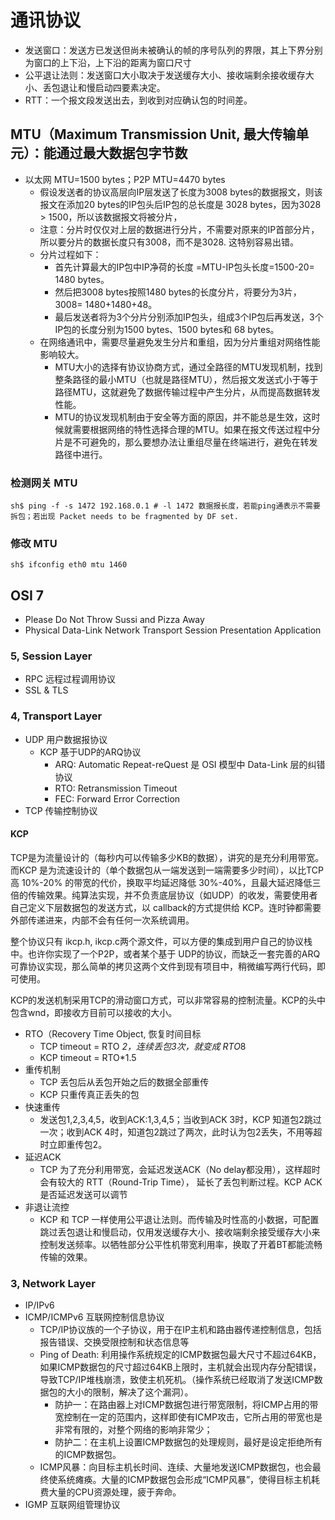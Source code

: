 # 通讯协议

* 发送窗口：发送方已发送但尚未被确认的帧的序号队列的界限，其上下界分别为窗口的上下沿，上下沿的距离为窗口尺寸
* 公平退让法则：发送窗口大小取决于发送缓存大小、接收端剩余接收缓存大小、丢包退让和慢启动四要素决定。
* RTT：一个报文段发送出去，到收到对应确认包的时间差。
## MTU（Maximum Transmission Unit, 最大传输单元）：能通过最大数据包字节数

* 以太网 MTU=1500 bytes；P2P MTU=4470 bytes
  * 假设发送者的协议高层向IP层发送了长度为3008 bytes的数据报文，则该报文在添加20 bytes的IP包头后IP包的总长度是 3028 bytes，因为3028 > 1500，所以该数据报文将被分片，
  * 注意：分片时仅仅对上层的数据进行分片，不需要对原来的IP首部分片，所以要分片的数据长度只有3008，而不是3028. 这特别容易出错。
  * 分片过程如下：
    * 首先计算最大的IP包中IP净荷的长度 =MTU-IP包头长度=1500-20= 1480 bytes。
    * 然后把3008 bytes按照1480 bytes的长度分片，将要分为3片，3008= 1480+1480+48。
    * 最后发送者将为3个分片分别添加IP包头，组成3个IP包后再发送，3个IP包的长度分别为1500 bytes、1500 bytes和 68 bytes。
  * 在网络通讯中，需要尽量避免发生分片和重组，因为分片重组对网络性能影响较大。
    * MTU大小的选择有协议协商方式，通过全路径的MTU发现机制，找到整条路径的最小MTU（也就是路径MTU），然后报文发送式小于等于路径MTU，这就避免了数据传输过程中产生分片，从而提高数据转发性能。
    * MTU的协议发现机制由于安全等方面的原因，并不能总是生效，这时候就需要根据网络的特性选择合理的MTU。如果在报文传送过程中分片是不可避免的，那么要想办法让重组尽量在终端进行，避免在转发路径中进行。

### 检测网关 MTU

```shell
sh$ ping -f -s 1472 192.168.0.1 # -l 1472 数据报长度，若能ping通表示不需要拆包；若出现 Packet needs to be fragmented by DF set.
```

### 修改 MTU

```shell
sh$ ifconfig eth0 mtu 1460
```

## OSI 7

* Please Do Not Throw Sussi and Pizza Away
* Physical Data-Link Network Transport Session Presentation Application

### 5, Session Layer

* RPC 远程过程调用协议
* SSL & TLS

### 4, Transport Layer

* UDP 用户数据报协议
  * KCP 基于UDP的ARQ协议
    * ARQ: Automatic Repeat-reQuest 是 OSI 模型中 Data-Link 层的纠错协议
    * RTO: Retransmission Timeout
    * FEC: Forward Error Correction
* TCP 传输控制协议

#### KCP

TCP是为流量设计的（每秒内可以传输多少KB的数据），讲究的是充分利用带宽。而KCP 是为流速设计的（单个数据包从一端发送到一端需要多少时间），以比TCP高 10%-20% 的带宽的代价，换取平均延迟降低 30%-40%，且最大延迟降低三倍的传输效果。纯算法实现，并不负责底层协议（如UDP）的收发，需要使用者自己定义下层数据包的发送方式，以 callback的方式提供给 KCP。连时钟都需要外部传递进来，内部不会有任何一次系统调用。

整个协议只有 ikcp.h, ikcp.c两个源文件，可以方便的集成到用户自己的协议栈中。也许你实现了一个P2P，或者某个基于 UDP的协议，而缺乏一套完善的ARQ可靠协议实现，那么简单的拷贝这两个文件到现有项目中，稍微编写两行代码，即可使用。

KCP的发送机制采用TCP的滑动窗口方式，可以非常容易的控制流量。KCP的头中包含wnd，即接收方目前可以接收的大小。

* RTO（Recovery Time Object, 恢复时间目标
  * TCP timeout = RTO *2，连续丢包3次，就变成 RTO*8
  * KCP timeout = RTO*1.5
* 重传机制
  * TCP 丢包后从丢包开始之后的数据全部重传
  * KCP 只重传真正丢失的包
* 快速重传
  * 发送包1,2,3,4,5，收到ACK:1,3,4,5；当收到ACK 3时，KCP 知道包2跳过一次；收到ACK 4时，知道包2跳过了两次，此时认为包2丢失，不用等超时立即重传包2。
* 延迟ACK
  * TCP 为了充分利用带宽，会延迟发送ACK（No delay都没用），这样超时会有较大的 RTT（Round-Trip Time）， 延长了丢包判断过程。KCP ACK 是否延迟发送可以调节
* 非退让流控
  * KCP 和 TCP 一样使用公平退让法则。而传输及时性高的小数据，可配置跳过丢包退让和慢启动，仅用发送缓存大小、接收端剩余接受缓存大小来控制发送频率。以牺牲部分公平性机带宽利用率，换取了开着BT都能流畅传输的效果。

### 3, Network Layer

* IP/IPv6
* ICMP/ICMPv6 互联网控制信息协议
  * TCP/IP协议族的一个子协议，用于在IP主机和路由器传递控制信息，包括报告错误、交换受限控制和状态信息等
  * Ping of Death: 利用操作系统规定的ICMP数据包最大尺寸不超过64KB，如果ICMP数据包的尺寸超过64KB上限时，主机就会出现内存分配错误，导致TCP/IP堆栈崩溃，致使主机死机。（操作系统已经取消了发送ICMP数据包的大小的限制，解决了这个漏洞）。
    * 防护一：在路由器上对ICMP数据包进行带宽限制，将ICMP占用的带宽控制在一定的范围内，这样即使有ICMP攻击，它所占用的带宽也是非常有限的，对整个网络的影响非常少；
    * 防护二：在主机上设置ICMP数据包的处理规则，最好是设定拒绝所有的ICMP数据包。
  * ICMP风暴：向目标主机长时间、连续、大量地发送ICMP数据包，也会最终使系统瘫痪。大量的ICMP数据包会形成“ICMP风暴”，使得目标主机耗费大量的CPU资源处理，疲于奔命。
* IGMP  互联网组管理协议